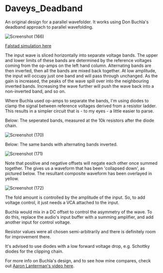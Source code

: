 # Daveys_Deadband


An original design for a parallel wavefolder. It works using Don Buchla's deadband approach to parallel wavefolding.

![Screenshot (166)](https://github.com/user-attachments/assets/f6ca13f9-88ce-4b33-990b-c5e26f4059dd)

[Falstad simulation here](https://www.falstad.com/circuit/circuitjs.html?ctz=CQAgjCAMB0l3BWEBmAHAJmgdgGzoRmACzICcpkORICkNIJNApgLRhgBQAhjbuKehBZI1MAJCpwSNkjDx4DaOXK14RZaSSz5kbrxwoRQo8iOSw0i+B11k0BFjBl0qB+uUG7D4i+9FfwljW8noOBkRgBsLUEQbmlto6IJg+qMh+7uRBKf6ujrl+gnIhPGE0LsbUCBXxIDLB8lDYPlh5FvIQMPkBqd4GxfChfFR00SAjElJ1VgMKLF0tbZmkVHULBd1txA1wQ1HVlUIHtfWzcHU5Lun5y0TSl0s9ZEFnexKrY6irJzM2dV6OZx5ZYIagsAG9TYOSDIHa6Up8Uh8MZIuJTU5-FhEJTKVRwEF1RKDADu+hA5EERFQdApUA4pLKqGpDGZTLougZyJwkipo25dM5BhwCHCzOFBg5ZNBMWZ0oFZJIlOZivlZWQ6DovJQGtVfA1POZ+rpACcWXQjVr1eydhxTZadVqVXRZrazQx1W65c6QnbZUQZXRxVAbb7AyK3bhJN7BqGhPytWzgy7Y4mtbTo7sAEpui3nI3Woh0JDWmAIDjZrXgynnKtJ5JF4Ps+zlt20ws08QFugsYuN5s8MDoKk0cROPgIcQ-IkKGDyZDIIg4LC5QdL-3ICVw10rc2F6x7ofW5PknC2A5yPfpQQZ3SmncMVYXzWrG-b09kp9k1939-c8wiQMmSTH0TzoalvT3cDgJJQ5UVA8k+ElT5VnvL5qCQowsAOe8sOvelDgme8JgwqoKnvaoo3wsZYngmiSMMah71MdCqKMMRBHvdi6QAE3g5j4MPZIQG4pgADMuAAVwAGwAFw4Xj70EzjxEEETxOkuSFPfK8+KMVSxMk2T5NoyI+IOfT1KMrTn0Y98aIswzNPgijaNWByNOM8jEXfFz3Ks+DCJ8vVhIMjzrPGICiIPELLKcnDsN-IC-Li98oPiwRks81KUNSvMYscrKaUHeC0KEtSCvCuD71IYrMtJVpqEEhqUAOJDUGoHTmsXFj6vah9qGaso2rBUzmsE4ayWav95SmoDmqgiaoOamq8J-IqigA8liu-cAh0kBBirHAwDuvG1SUHYcTt2y7EPwo6aEO5Bx07DgAHNrskU9zD28YsFOyViCAicihFfaXtKcQ2CFICocmKwMSSbF2EHNIsGQQd8CIPgkfYdUqX9Sh0Faf8QgZSGPWBuoX3wymWFWaa6Z6iLJEZ5npglfCGdGvrYclMowHHPhiCZ-n-UOYWZrYsWxi4vm9SBvVwzlgx8CiPSldYxrwzGfjlYYc41X5PWN0kHWjc1lB+Wo0y9ausotT1rVqOZeinaMFy9bwKpnrwwUR0EMZKfoymxmImnkQ3SajD1sZY+ji244G1rw7iG64htlOJFGswM-qnO1eoUq9a8gwBEov2y9gip6MrlFbvOyA-uSPc5Cb7r5U-dvW8pamG73abu7ZgHG8EAeR-6jvNpW6wm+n4fZ8O8fpuHy9z0HM9ffAdeWqKbehruvehc2-e+7A852B1BaD8v8-D458674+r9XXuynAbB06XXOrBxC+8BXCFJASi70LD8i9lIMBQF2R3RwCsco5hYGAPLhA-aFRQEfxNCg+B4BEHYOdHieEWC-6RDgX-KccJuyzngOqFw7UFzpGFALdAsIby6AFgGf4gg5QeggLMJoiAQCiQAPZSV4lwAAtkIiSAA7OS700yimdNXVUYsiydkwfaVsm4Bh3XHoJd+zdoHnSpBggx41dEHhbnovct4hB9SUu+caDRXTNR0kxVqzjTRdRyjZaCtjBreSLIhTxdjqDTSIlAkJ81zioXOBmFxfVp7VW2iEkhSDwA-1HkAvxHAADy-9wzENIJHP+0ChHN3GB1d0oJ6AwE6CgCpu4UAcHKXgSpwYAAeqBkZcKaLwjJQlAyCBYbAXsHpzTBg9CMyAYz6mnXRg02cYzrTzNsPw3s6BSDBlOpsxZoztlRkGckSQ0yNlBAmeaIIpzgJbOuc6Uw2ykwPLuS0regZ0LVNEE2CAGU3nNKAA)

The input wave is sliced horizontally into separate voltage bands.
The upper and lower limits of these bands are determined by the reference voltages coming from the op-amps on the left hand column.
Alternating bands are then inverted, then all the bands are mixed back together.
At low amplitude, the input will occupy just one band and will pass through unchanged.
As the gain is increased, the peaks of the wave spill over into the neighbouring inverted bands.
Increasing the wave further will push the wave back into a non-inverted band, and so on.

Where Buchla used op-amps to separate the bands, I'm using diodes to clamp the signal between reference voltages derived from a resistor ladder.
This results in a simpler circuit that is - to my eyes - a little easier to parse.


Below: The seperated bands, measured at the 10k resistors after the diode chain.

![Screenshot (170)](https://github.com/user-attachments/assets/910cda5a-5d79-4871-9270-1e015568426b)


Below: The same bands with alternating bands inverted.

![Screenshot (171)](https://github.com/user-attachments/assets/7c63b4b7-cee6-4831-8ee4-62eae532ef7b)

Note that positive and negative offsets will negate each other once summed together.
The gives us a waveform that has been 'collapsed down', as pictured below. The resultant composite waveform has been overlayed in yellow.

![Screenshot (172)](https://github.com/user-attachments/assets/df1beb70-c474-4439-95be-c61b2aa229eb)


The fold amount is controlled by the amplitude of the input. So, to add voltage control, it just needs a VCA attached to the input.

Buchla would mix in a DC offset to control the asymmetry of the wave. 
To do this, replace the audio's input buffer with a summing amplifier, and add another input for control voltage.

Resistor values were all chosen semi-arbitrarily and there is definitely room for improvement there.

It's advised to use diodes with a low forward voltage drop, e.g. Schottky diodes for the clipping chain.

For more info on Buchla's design, and to see how mine compares, check out [Aaron Lanterman's video here](https://www.youtube.com/watch?v=Yd3hxfaPqPA).
